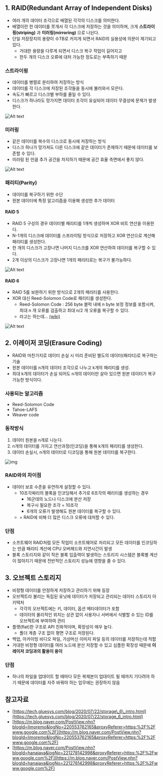 ## 1\. RAID(Redundant Array of Independent Disks)

-   여러 개의 데이터 조각으로 배열된 각각의 디스크를 의미한다.
-   배열이란 한 데이터를 쪼개서 각 디스크에 저장하는 것을 의미하며, 크게 **스트라이핑(striping)** 과 **미러링(mirroring)** 으로 나뉜다.
-   단일 저장장치의 용량이 수TB로 커지게 되면서 RAID의 실용성에 의문이 제기되고 있다.
    -   거대한 용량을 다루게 되면서 디스크 복구 작업이 길어지고
    -   한두 개의 디스크 오류에 대처 가능한 정도로는 부족하기 때문

### 스트라이핑

-   데이터를 병렬로 분리하여 저장하는 방식
-   데이터를 각 디스크에 저장된 조각들을 동시에 불러와서 모은다.
-   속도가 빠르고 디스크별 부하를 줄일 수 있다.
-   디스크가 하나라도 망가지면 데이터 조각이 유실되어 데이터 무결성에 문제가 발생한다.

![Alt text](https://tech.gluesys.com/assets/RAID_0.png)

### 미러링

-   같은 데이터를 복수의 디스크로 동시에 저장하는 방식
-   디스크 하나가 망가져도 다른 디스크에 같은 데이터가 존재하기 때문에 데이터를 보존할 수 있다.
-   미러링 된 만큼 추가 공간을 차지하기 때문에 공간 효율 측면에서 좋지 않다.

![Alt text](https://tech.gluesys.com/assets/RAID_1.png)

### 패리티(Parity)

-   데이터를 복구하기 위한 수단
-   원본 데이터에 특정 알고리즘을 이용해 생성한 추가 데이터

#### RAID 5

-   RAID 5 구성의 경우 데이터별 패리티를 1개씩 생성하며 XOR 비트 연산을 이용한다.
-   N-1개의 디스크에 데이터를 스프라이팅 방식으로 저장하고 XOR 연산으로 계산해 패리티를 생성한다.
-   한 개의 디스크가 고장나면 나머지 디스크를 XOR 연산하여 데이터를 복구할 수 있다.
-   2개 이상의 디스크가 고장나면 1개의 패리티로는 복구가 불가능하다.

![Alt text](https://tech.gluesys.com/assets/RAID_5.png)

#### RAID 6

-   RAID 5를 보완하기 위한 방식으로 2개의 패리티를 사용한다.
-   XOR 대신 Reed-Solomon Code로 패리티를 생성한다.
    -   Reed-Solomon Code : 256 byte 블럭 내에 n byte 보정 정보를 포함시켜, 최대 n 개 오류를 검출하고 최대 n/2 개 오류를 복구할 수 있다.
    -   라고는 하는데... [(wiki)](https://en.wikipedia.org/wiki/Reed%E2%80%93Solomon_error_correction)

![Alt text](https://tech.gluesys.com/assets/RAID_6.png)

## 2\. 이레이저 코딩(Erasure Coding)

-   RAID와 마찬가지로 데이터 손실 시 미리 준비된 별도의 데이터(패리티)로 복구하는 기술
-   원본 데이터를 n개의 데이터 조각으로 나누고 k개의 패리티를 생성.
-   최대 k개의 데이터가 손실 되어도 n개의 데이터만 살아 있으면 원본 데이터가 복구 가능한 방식이다.

### 사용되는 알고리즘

-   Reed-Solomon Code
-   Tahoe-LAFS
-   Weaver code

### 동작방식

1.  데이터 원본을 n개로 나눈다.
2.  n개의 데이터를 가지고 연산과정(인코딩)을 통해 k개의 패리티를 생성한다.
3.  데이터 손실시, n개의 데이터로 디코딩을 통해 원본 데이터를 복구한다.

![img](https://mblogthumb-phinf.pstatic.net/20151129_99/limoremo_1448800849799C6m2u_JPEG/1.jpg?type=w2)

### RAID와의 차이점

-   데이터 보호 수준을 유연하게 설정할 수 있다.
    -   10조각짜리의 블록을 인코딩해서 추가로 6조각의 패리티를 생성하는 경우
        -   16군데의 노드나 디스크에 분산 저장
        -   복구시 필요한 조각 = 10조각
        -   6개의 오류가 발생해도 원본 데이터를 복구할 수 있다.
    -   \= RAID에 비해 더 많은 디스크 오류에 대처할 수 있다.

### 단점

-   소프트웨어 RAID처럼 모든 작업이 소프트웨어로 처리되고 모든 데이터를 인코딩하는 만큼 패리티 계산에 CPU 오버헤드와 지연시간이 발생
-   블록 스토리지와 같이 작은 블록 입출력이 발생하는 스토리지 시스템은 블록별 계산이 많아지기 때문에 전반적인 스토리지 성능에 영향을 줄 수 있다.

## 3\. 오브젝트 스토리지

-   비정형 데이터를 안정하게 저장하고 관리하기 위해 등장
-   오브젝트라 불리는 독립된 유닛에 데이터가 저장되고 관리되는 데이터 스토리지 아키텍처
    -   각각의 오브젝트에는 키, 데이터, 옵션 메타데이터가 포함
    -   데이터의 물리적인 위치는 상관 없이 사용자나 서버에서 식별할 수 있는 ID를 오브젝트에 부여하여 관리
-   플랫(flat)한 구조로 API 친화적이며, 확장성이 매우 높다.
    -   폴더 계층 구조 없이 평면 구조로 저장된다.
-   백업, 아카이빙 비디오 파일, 가상머신 이미지 파일 등의 데이터를 저장하는데 적합
-   거대한 비정형 데이터를 여러 노드에 분산 저장할 수 있고 심플한 확장성 때문에 **이레이저 코딩과의 활용이 용이**

### 단점

-   하나의 파일을 업데이트 할 때마다 모든 복제본이 업데이트 될 때까지 기다려야 하기 때문에 데이터를 자주 바꿔야 하는 업무에는 권장하지 않음

## 참고자료

-   [https://tech.gluesys.com/blog/2020/07/22/storage\_6\_intro.html](https://tech.gluesys.com/blog/2020/07/22/storage_6_intro.html)
-   [https://m.blog.naver.com/PostView.nhn?blogId=limoremo&logNo=220553762165&proxyReferer=https:%2F%2Fwww.google.com%2F](https://m.blog.naver.com/PostView.nhn?blogId=limoremo&logNo=220553762165&proxyReferer=https:%2F%2Fwww.google.com%2F)
-   [https://m.blog.naver.com/PostView.nhn?blogId=hanajava&logNo=221278142998&proxyReferer=https:%2F%2Fwww.google.com%2F](https://m.blog.naver.com/PostView.nhn?blogId=hanajava&logNo=221278142998&proxyReferer=https:%2F%2Fwww.google.com%2F)
